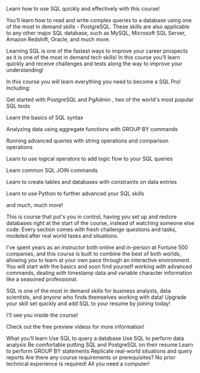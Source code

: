 
Learn how to use SQL quickly and effectively with this course!

You'll learn how to read and write complex queries to a database using one of the most in demand skills - PostgreSQL. These skills are also applicable to any other major SQL database, such as MySQL, Microsoft SQL Server, Amazon Redshift, Oracle, and much more.

Learning SQL is one of the fastest ways to improve your career prospects as it is one of the most in demand tech skills! In this course you'll learn quickly and receive challenges and tests along the way to improve your understanding!

In this course you will learn everything you need to become a SQL Pro! Including:

Get started with PostgreSQL and PgAdmin , two of the world's most popular SQL tools

Learn the basics of SQL syntax

Analyzing data using aggregate functions with GROUP BY commands

Running advanced queries with string operations and comparison operations

Learn to use logical operators to add logic flow to your SQL queries

Learn common SQL JOIN commands

Learn to create tables and databases with constraints on data entries

Learn to use Python to further advanced your SQL skills

and much, much more!

This is course that put's you in control, having you set up and restore databases right at the start of the course, instead of watching someone else code. Every section comes with fresh challenge questions and tasks, modeled after real world tasks and situations.

I've spent years as an instructor both online and in-person at Fortune 500 companies, and this course is built to combine the best of both worlds, allowing you to learn at your own pace through an interactive environment. You will start with the basics and soon find yourself working with advanced commands, dealing with timestamp data and variable character information like a seasoned professional.

SQL is one of the most in demand skills for business analysts, data scientists, and anyone who finds themselves working with data! Upgrade your skill set quickly and add SQL to your resume by joining today!

I'll see you inside the course!

Check out the free preview videos for more information!

What you’ll learn
Use SQL to query a database
Use SQL to perform data analysis
Be comfortable putting SQL and PostgreSQL on their resume
Learn to perform GROUP BY statements
Replicate real-world situations and query reports
Are there any course requirements or prerequisites?
No prior technical experience is required! All you need a computer!
